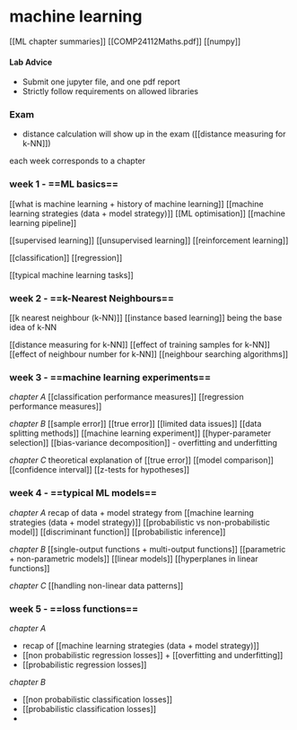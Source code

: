 # machine learning

[[ML chapter summaries]]
[[COMP24112Maths.pdf]]
[[numpy]]

#### Lab Advice
- Submit one jupyter file, and one pdf report
- Strictly follow requirements on allowed libraries

### Exam
- distance calculation will show up in the exam ([[distance measuring for k-NN]])

each week corresponds to a chapter

### week 1 - ==ML basics==
[[what is machine learning + history of machine learning]]
[[machine learning strategies (data + model strategy)]]
[[ML optimisation]]
[[machine learning pipeline]]

[[supervised learning]]
[[unsupervised learning]]
[[reinforcement learning]]

[[classification]]
[[regression]]

[[typical machine learning tasks]]

### week 2 - ==k-Nearest Neighbours==
[[k nearest neighbour (k-NN)]]
[[instance based learning]] being the base idea of k-NN

[[distance measuring for k-NN]]
[[effect of training samples for k-NN]]
[[effect of neighbour number for k-NN]]
[[neighbour searching algorithms]]

### week 3 - ==machine learning experiments==
*chapter A*
[[classification performance measures]]
[[regression performance measures]]

*chapter B*
[[sample error]]
[[true error]]
[[limited data issues]]
[[data splitting methods]]
[[machine learning experiment]]
[[hyper-parameter selection]]
[[bias-variance decomposition]] - overfitting and underfitting

*chapter C*
theoretical explanation of [[true error]]
[[model comparison]]
[[confidence interval]]
[[z-tests for hypotheses]]

### week 4 - ==typical ML models==
*chapter A*
recap of data + model strategy from [[machine learning strategies (data + model strategy)]]
[[probabilistic vs non-probabilistic model]]
[[discriminant function]] 
[[probabilistic inference]]

*chapter B*
[[single-output functions + multi-output functions]]
[[parametric + non-parametric models]]
[[linear models]]
[[hyperplanes in linear functions]]

*chapter C*
[[handling non-linear data patterns]]

### week 5 - ==loss functions==
*chapter A*
- recap of [[machine learning strategies (data + model strategy)]]
- [[non probabilistic regression losses]] + [[overfitting and underfitting]]
- [[probabilistic regression losses]]

*chapter B*
- [[non probabilistic classification losses]]
- [[probabilistic classification losses]]
- 